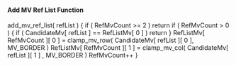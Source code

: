 #### Add MV Ref List Function

<div class="syntax">
add_mv_ref_list( refList ) {
    if ( RefMvCount >= 2 )
        return
    if ( RefMvCount > 0 ) {
        if ( CandidateMv[ refList ] == RefListMv[ 0 ] )
            return
    }
    RefListMv[ RefMvCount ][ 0 ] =
        clamp_mv_row( CandidateMv[ refList ][ 0 ], MV_BORDER )
    RefListMv[ RefMvCount ][ 1 ] =
        clamp_mv_col( CandidateMv[ refList ][ 1 ] , MV_BORDER )
    RefMvCount++
}

</div>
